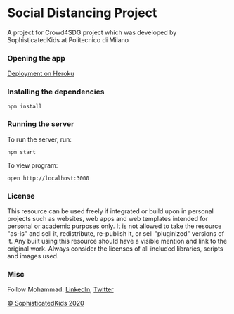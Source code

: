 # Social Distancing Project
A project for Crowd4SDG project which was developed by SophisticatedKids at Politecnico di Milano

### Opening the app
[Deployment on Heroku](https://social-distancing-project.herokuapp.com)

### Installing the dependencies
```
npm install
```

### Running the server
To run the server, run:
```
npm start
```

To view program:
```
open http://localhost:3000
```

### License
This resource can be used freely if integrated or build upon in personal projects such as websites, web apps and web templates intended for personal or academic purposes only. It is not allowed to take the resource "as-is" and sell it, redistribute, re-publish it, or sell "pluginized" versions of it. Any built using this resource should have a visible mention and link to the original work. Always consider the licenses of all included libraries, scripts and images used.

### Misc
Follow Mohammad: [LinkedIn](https://www.linkedin.com/in/alaamjadi/), [Twitter](https://twitter.com/AlaAmjadi)

[© SophisticatedKids 2020](https://mil-care.herokuapp.com/backend/)
